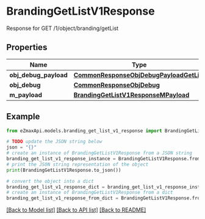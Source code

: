 # BrandingGetListV1Response

Response for GET /1/object/branding/getList

## Properties

Name | Type | Description | Notes
------------ | ------------- | ------------- | -------------
**obj_debug_payload** | [**CommonResponseObjDebugPayloadGetList**](CommonResponseObjDebugPayloadGetList.md) |  | 
**obj_debug** | [**CommonResponseObjDebug**](CommonResponseObjDebug.md) |  | [optional] 
**m_payload** | [**BrandingGetListV1ResponseMPayload**](BrandingGetListV1ResponseMPayload.md) |  | 

## Example

```python
from eZmaxApi.models.branding_get_list_v1_response import BrandingGetListV1Response

# TODO update the JSON string below
json = "{}"
# create an instance of BrandingGetListV1Response from a JSON string
branding_get_list_v1_response_instance = BrandingGetListV1Response.from_json(json)
# print the JSON string representation of the object
print(BrandingGetListV1Response.to_json())

# convert the object into a dict
branding_get_list_v1_response_dict = branding_get_list_v1_response_instance.to_dict()
# create an instance of BrandingGetListV1Response from a dict
branding_get_list_v1_response_from_dict = BrandingGetListV1Response.from_dict(branding_get_list_v1_response_dict)
```
[[Back to Model list]](../README.md#documentation-for-models) [[Back to API list]](../README.md#documentation-for-api-endpoints) [[Back to README]](../README.md)


